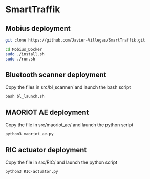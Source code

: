 # SmartTraffik

## Mobius deployment
```bash
git clone https://github.com/Javier-Villegas/SmartTraffik.git

cd Mobius_Docker
sudo ./install.sh
sudo ./run.sh
```

## Bluetooth scanner deployment
Copy the files in src/bl_scanner/ and launch the bash script
```
bash bl_launch.sh
```

## MAORIOT AE deployment
Copy the file in src/maoriot_ae/ and launch the python script
```
python3 maoriot_ae.py
```

## RIC actuator deployment
Copy the file in src/RIC/ and launch the python script
```
python3 RIC-actuator.py
```
